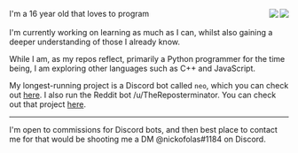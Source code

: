<p align="left">
  <a href="https://github.com/nickofolas">
    <img align="right" src="https://github-readme-stats.vercel.app/api/top-langs/?username=nickofolas&theme=onedark&hide_border=true&layout=compact&card_width=445" />
  </a>
  <a href="https://github.com/nickofolas">
    <img align="right" src="https://github-readme-stats.vercel.app/api?username=nickofolas&show_icons=true&hide_border=true&theme=onedark" />
  </a>
  
  I'm a 16 year old that loves to program<br><br>I'm currently working on learning as much as I can, 
  whilst also gaining a deeper understanding of those I already know.
  
  While I am, as my repos reflect, primarily a Python programmer for the time being, 
  I am exploring other languages such as C++ and JavaScript.
  
  My longest-running project is a Discord bot called `neo`, which you 
  can check out [here](https://github.com/nickofolas/neo). I also run the
  Reddit bot /u/TheReposterminator. You can check out that project [here](https://github.com/nickofolas/TheReposterminator).
</p>

---

I'm open to commissions for Discord bots, and then best place to contact me for
that would be shooting me a DM @nickofolas#1184 on Discord. 

<!--
**nickofolas/nickofolas** is a ✨ _special_ ✨ repository because its `README.md` (this file) appears on your GitHub profile.

Here are some ideas to get you started:

- 🔭 I’m currently working on ...
- 🌱 I’m currently learning ...
- 👯 I’m looking to collaborate on ...
- 🤔 I’m looking for help with ...
- 💬 Ask me about ...
- 📫 How to reach me: ...
- 😄 Pronouns: ...
- ⚡ Fun fact: ...
-->
